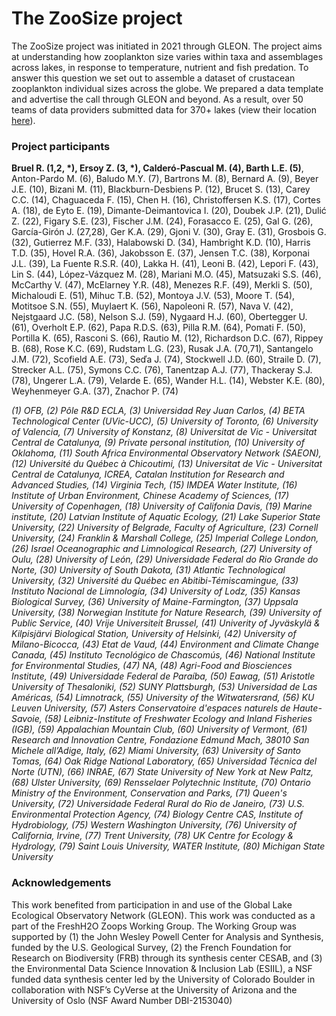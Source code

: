 # The ZooSize project

The ZooSize project was initiated in 2021 through GLEON. The project aims at understanding how zooplankton size varies within taxa and assemblages across lakes, in response to temperature, nutrient and fish predation.
To answer this question we set out to assemble a dataset of crustacean zooplankton individual sizes across the globe. We prepared a data template and advertise the call through GLEON and beyond. As a result, over 50 teams of data providers submitted data for 370+ lakes (view their location [here](https://rosalieb.github.io/rosaliebruelweb/ZooSize/ZooSize_map.html)).

### Project participants

**Bruel R. (1,2, \*), Ersoy Z. (3, \*), Calderó-Pascual M. (4), Barth L.E. (5)**, Anton-Pardo M. (6), Baludo M.Y. (7), Bartrons M. (8), Bernard A. (9), Beyer J.E. (10), Bizani M. (11), Blackburn-Desbiens P. (12), Brucet S. (13), Carey C.C. (14), Chaguaceda F. (15), Chen H. (16), Christoffersen K.S. (17), Cortes A. (18), de Eyto E. (19), Dimante-Deimantovica I. (20), Doubek J.P. (21), Dulić Z. (22), Figary S.E. (23), Fischer J.M. (24), Forasacco E. (25), Gal G. (26), García-Girón J. (27,28), Ger K.A. (29), Gjoni V. (30), Gray E. (31), Grosbois G. (32), Gutierrez M.F. (33), Halabowski D. (34), Hambright K.D. (10), Harris T.D. (35), Hovel R.A. (36), Jakobsson E. (37), Jensen T.C. (38), Korponai J.L. (39), La Fuente R.S.R. (40), Lakka H. (41), Leoni B. (42), Lepori F. (43), Lin S. (44), López-Vázquez M. (28), Mariani M.O. (45), Matsuzaki S.S. (46), McCarthy V. (47), McElarney Y.R. (48), Menezes R.F. (49), Merkli S. (50), Michaloudi E. (51), Mihuc T.B. (52), Montoya J.V. (53), Moore T. (54), Motitsoe S.N. (55), Muylaert K. (56), Napoleoni R. (57), Nava V. (42), Nejstgaard J.C. (58), Nelson S.J. (59), Nygaard H.J. (60), Obertegger U. (61), Overholt E.P. (62), Papa R.D.S. (63), Pilla R.M. (64), Pomati F. (50), Portilla K. (65), Rasconi S. (66), Rautio M. (12), Richardson D.C. (67), Rippey B. (68), Rose K.C. (69), Rudstam L.G. (23), Rusak J.A. (70,71), Santangelo J.M. (72), Scofield A.E. (73), Seďa J. (74), Stockwell J.D. (60), Straile D. (7), Strecker A.L. (75), Symons C.C. (76), Tanentzap A.J. (77), Thackeray S.J. (78), Ungerer L.A. (79), Velarde E. (65), Wander H.L. (14), Webster K.E. (80), Weyhenmeyer G.A. (37), Znachor P. (74)

_(1) OFB, (2) Pôle R\&D ECLA, (3) Universidad Rey Juan Carlos, (4) BETA Technological Center (UVic-UCC), (5) University of Toronto, (6) University of Valencia, (7) University of Konstanz, (8) Universitat de Vic - Universitat Central de Catalunya, (9) Private personal institution, (10) University of Oklahoma, (11) South Africa Environmental Observatory Network (SAEON), (12) Université du Québec à Chicoutimi, (13) Universitat de Vic - Universitat Central de Catalunya, ICREA, Catalan Institution for Research and Advanced Studies, (14) Virginia Tech, (15) IMDEA Water Institute, (16) Institute of Urban Environment, Chinese Academy of Sciences, (17) University of Copenhagen, (18) University of Califonia Davis, (19) Marine institute, (20) Latvian Institute of Aquatic Ecology, (21) Lake Superior State University, (22) University of Belgrade, Faculty of Agriculture, (23) Cornell University, (24) Franklin & Marshall College, (25) Imperial College London, (26) Israel Oceanographic and Limnological Research, (27) University of Oulu, (28) University of León, (29) Universidade Federal do Rio Grande do Norte, (30) University of South Dakota, (31) Atlantic Technological University, (32) Université du Québec en Abitibi-Témiscamingue, (33) Instituto Nacional de Limnología, (34) University of Lodz, (35) Kansas Biological Survey, (36) University of Maine-Farmington, (37) Uppsala University, (38) Norwegian Institute for Nature Research, (39) University of Public Service, (40) Vrije Universiteit Brussel, (41) Univerity of Jyväskylä & Kilpisjärvi Biological Station, University of Helsinki, (42) University of Milano-Bicocca, (43) Etat de Vaud, (44) Environment and Climate Change Canada, (45) Instituto Tecnológico de Chascomús, (46) National Institute for Environmental Studies, (47) NA, (48) Agri-Food and Biosciences Institute, (49) Universidade Federal de Paraíba, (50) Eawag, (51) Aristotle University of Thesaloniki, (52) SUNY Plattsburgh, (53) Universidad de Las Américas, (54) Limnotrack, (55) University of the Witwatersrand, (56) KU Leuven University, (57) Asters Conservatoire d'espaces naturels de Haute-Savoie, (58) Leibniz-Institute of Freshwater Ecology and Inland Fisheries (IGB), (59) Appalachian Mountain Club, (60) University of Vermont, (61) Research and Innovation Centre, Fondazione Edmund Mach, 38010 San Michele all’Adige, Italy, (62) Miami University, (63) University of Santo Tomas, (64) Oak Ridge National Laboratory, (65) Universidad Técnica del Norte (UTN), (66) INRAE, (67) State University of New York at New Paltz, (68) Ulster University, (69) Rensselaer Polytechnic Institute, (70) Ontario Ministry of the Environment, Conservation and Parks, (71) Queen's University, (72) Universidade Federal Rural do Rio de Janeiro, (73) U.S. Environmental Protection Agency, (74) Biology Centre CAS, Institute of Hydrobiology, (75) Western Washington University, (76) University of California, Irvine, (77) Trent University, (78) UK Centre for Ecology \& Hydrology, (79) Saint Louis University, WATER Institute, (80) Michigan State University_


### Acknowledgements

This work benefited from participation in and use of the Global Lake Ecological Observatory Network (GLEON). 
This work was conducted as a part of the FreshH2O Zoops Working Group. The Working Group was supported by (1) the John Wesley Powell Center for Analysis and Synthesis, funded by the U.S. Geological Survey, (2) the French Foundation for Research on Biodiversity (FRB) through its synthesis center CESAB, and (3) the Environmental Data Science Innovation & Inclusion Lab (ESIIL), a NSF funded data synthesis center led by the University of Colorado Boulder in collaboration with NSF’s CyVerse at the University of Arizona and the University of Oslo (NSF Award Number DBI-2153040)
